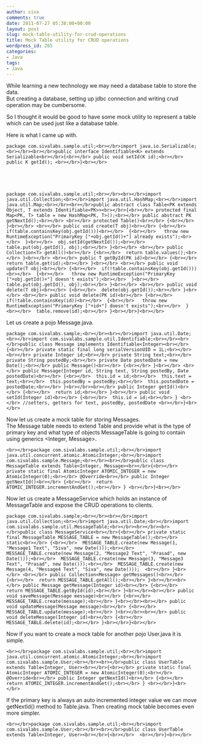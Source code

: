 ```yaml
---
author: siva
comments: true
date: 2011-07-27 05:38:00+00:00
layout: post
slug: mock-table-utility-for-crud-operations
title: Mock Table utility for CRUD operations
wordpress_id: 265
categories:
- Java
tags:
- Java
---
```


While learning a new technology we may need a database table to store the data.  
But creating a database, setting up jdbc connection and writing crud operation may be cumbersome.  
  
So I thought it would be good to have some mock utility to represent a table which can be used just like a database table.  
  
Here is what I came up with.  
  

    
    package com.sivalabs.sample.util;<br></br>import java.io.Serializable;<br></br><br></br>public interface Identifiable<K> extends Serializable<br></br>{<br></br> public void setId(K id);<br></br> public K getId(); <br></br>}<br></br>

  
  

    
    package com.sivalabs.sample.util;<br></br><br></br>import java.util.Collection;<br></br>import java.util.HashMap;<br></br>import java.util.Map;<br></br><br></br>public abstract class Table<PK extends Object, T extends Identifiable<PK>><br></br>{<br></br> protected final Map<PK, T> table = new HashMap<PK, T>();<br></br> public abstract PK getNextId();<br></br> <br></br> protected Table()<br></br> {<br></br> }<br></br> <br></br> public void create(T obj)<br></br> {<br></br>  if(table.containsKey(obj.getId()))<br></br>  {<br></br>   throw new RuntimeException("PrimaryKey ["+obj.getId()+"] already exists");<br></br>  }<br></br>  obj.setId(getNextId());<br></br>  table.put(obj.getId(), obj);<br></br> }<br></br> <br></br> public Collection<T> getAll()<br></br> {<br></br>  return table.values();<br></br> }<br></br> <br></br> public T getById(PK id)<br></br> {<br></br>  return table.get(id);<br></br> }<br></br> <br></br> public void update(T obj)<br></br> {<br></br>  if(!table.containsKey(obj.getId()))<br></br>  {<br></br>   throw new RuntimeException("PrimaryKey ["+obj.getId()+"] doesn't exists");<br></br>  }<br></br>  table.put(obj.getId(), obj);<br></br> }<br></br> <br></br> public void delete(T obj)<br></br> {<br></br>  delete(obj.getId());<br></br> }<br></br> <br></br> public void delete(PK id)<br></br> {<br></br>  if(!table.containsKey(id))<br></br>  {<br></br>   throw new RuntimeException("PrimaryKey ["+id+"] doesn't exists");<br></br>  }<br></br>  table.remove(id);<br></br> }<br></br>}<br></br>

  
Let us create a pojo Message.java.  
  

    
    package com.sivalabs.sample;<br></br><br></br>import java.util.Date;<br></br>import com.sivalabs.sample.util.Identifiable;<br></br><br></br>public class Message implements Identifiable<Integer><br></br>{<br></br> private static final long serialVersionUID = 1L;<br></br> <br></br> private Integer id;<br></br> private String text;<br></br> private String postedBy;<br></br> private Date postedDate = new Date();<br></br> public Message()<br></br> {<br></br> }<br></br> <br></br> public Message(Integer id, String text, String postedBy, Date postedDate)<br></br> {<br></br>  this.id = id;<br></br>  this.text = text;<br></br>  this.postedBy = postedBy;<br></br>  this.postedDate = postedDate;<br></br> }<br></br><br></br> public Integer getId()<br></br> {<br></br>  return id;<br></br> }<br></br> public void setId(Integer id)<br></br> {<br></br>  this.id = id;<br></br> } <br></br> //setters, getters for text, postedBy, postedDate <br></br>}<br></br>

  
Now let us create a mock table for storing Messages.  
The Message table needs to extend Table and provide what is the type of primary key and what type of objects MessageTable is going to contain using generics <Integer, Message>.  
  

    
    <br></br>package com.sivalabs.sample.util;<br></br>import java.util.concurrent.atomic.AtomicInteger;<br></br>import com.sivalabs.sample.Message;<br></br><br></br>public class MessageTable extends Table<Integer, Message><br></br>{<br></br> private static final AtomicInteger ATOMIC_INTEGER = new AtomicInteger(0);<br></br> @Override<br></br> public Integer getNextId()<br></br> {<br></br>  return ATOMIC_INTEGER.incrementAndGet();<br></br> } <br></br>}<br></br>

  
Now let us create a MessageService which holds an instance of MessageTable and expose the CRUD operations to clients.  
  

    
    package com.sivalabs.sample;<br></br><br></br>import java.util.Collection;<br></br>import java.util.Date;<br></br>import com.sivalabs.sample.util.MessageTable;<br></br><br></br><br></br>public class MessageService<br></br>{<br></br> private static final MessageTable MESSAGE_TABLE = new MessageTable();<br></br> static<br></br> {<br></br>  MESSAGE_TABLE.create(new Message(1, "Message1 Text", "Siva", new Date()));<br></br>  MESSAGE_TABLE.create(new Message(2, "Message2 Text", "Prasad", new Date()));<br></br>  MESSAGE_TABLE.create(new Message(3, "Message3 Text", "Prasad", new Date()));<br></br>  MESSAGE_TABLE.create(new Message(4, "Message4 Text", "Siva", new Date()));  <br></br> }<br></br> <br></br> public Collection<Message> getMessages()<br></br> {<br></br>  return MESSAGE_TABLE.getAll();<br></br> }<br></br><br></br> public Message getMessage(Integer id)<br></br> {<br></br>  return MESSAGE_TABLE.getById(id);<br></br> }<br></br><br></br> public void saveMessage(Message message)<br></br> {<br></br>  MESSAGE_TABLE.create(message);<br></br> }<br></br><br></br> public void updateMessage(Message message)<br></br> {<br></br>  MESSAGE_TABLE.update(message);<br></br> }<br></br><br></br> public void deleteMessage(Integer id)<br></br> {<br></br>  MESSAGE_TABLE.delete(id);<br></br> }<br></br>}<br></br>

  
  
Now if you want to create a mock table for another pojo User.java it is simple.  
  

    
    <br></br>package com.sivalabs.sample.util;<br></br>import java.util.concurrent.atomic.AtomicInteger;<br></br>import com.sivalabs.sample.User;<br></br><br></br>public class UserTable extends Table<Integer, User><br></br>{<br></br> private static final AtomicInteger ATOMIC_INTEGER = new AtomicInteger(0);<br></br> @Override<br></br> public Integer getNextId()<br></br> {<br></br>  return ATOMIC_INTEGER.incrementAndGet();<br></br> } <br></br>}<br></br>

  
If the primary key is always an auto incremented integer value we can move getNextId() method to Table.java. Then creating mock table becomes even more simpler.  
  

    
    <br></br>package com.sivalabs.sample.util;<br></br>import com.sivalabs.sample.User;<br></br><br></br>public class UserTable extends Table<Integer, User><br></br>{<br></br>  <br></br>}<br></br>
